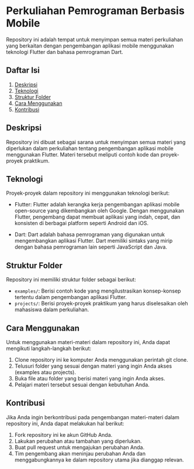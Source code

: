 # Perkuliahan Pemrograman Berbasis Mobile

Repository ini adalah tempat untuk menyimpan semua materi perkuliahan yang berkaitan dengan pengembangan aplikasi mobile menggunakan teknologi Flutter dan bahasa pemrograman Dart.

## Daftar Isi

1. [Deskripsi](#deskripsi)
2. [Teknologi](#teknologi)
3. [Struktur Folder](#struktur-folder)
4. [Cara Menggunakan](#cara-menggunakan)
5. [Kontribusi](#kontribusi)

## Deskripsi

Repository ini dibuat sebagai sarana untuk menyimpan semua materi yang diperlukan dalam perkuliahan tentang pengembangan aplikasi mobile menggunakan Flutter. Materi tersebut meliputi contoh kode dan proyek-proyek praktikum.

## Teknologi

Proyek-proyek dalam repository ini menggunakan teknologi berikut:

- Flutter: Flutter adalah kerangka kerja pengembangan aplikasi mobile open-source yang dikembangkan oleh Google. Dengan menggunakan Flutter, pengembang dapat membuat aplikasi yang indah, cepat, dan konsisten di berbagai platform seperti Android dan iOS.

- Dart: Dart adalah bahasa pemrograman yang digunakan untuk mengembangkan aplikasi Flutter. Dart memiliki sintaks yang mirip dengan bahasa pemrograman lain seperti JavaScript dan Java.

## Struktur Folder

Repository ini memiliki struktur folder sebagai berikut:

- `examples/`: Berisi contoh kode yang mengilustrasikan konsep-konsep tertentu dalam pengembangan aplikasi Flutter.
- `projects/`: Berisi proyek-proyek praktikum yang harus diselesaikan oleh mahasiswa dalam perkuliahan.

## Cara Menggunakan

Untuk menggunakan materi-materi dalam repository ini, Anda dapat mengikuti langkah-langkah berikut:

1. Clone repository ini ke komputer Anda menggunakan perintah git clone.
2. Telusuri folder yang sesuai dengan materi yang ingin Anda akses (examples atau projects).
3. Buka file atau folder yang berisi materi yang ingin Anda akses.
4. Pelajari materi tersebut sesuai dengan kebutuhan Anda.

## Kontribusi

Jika Anda ingin berkontribusi pada pengembangan materi-materi dalam repository ini, Anda dapat melakukan hal berikut:

1. Fork repository ini ke akun GitHub Anda.
2. Lakukan perubahan atau tambahan yang diperlukan.
3. Buat pull request untuk mengajukan perubahan Anda.
4. Tim pengembang akan meninjau perubahan Anda dan menggabungkannya ke dalam repository utama jika dianggap relevan.
